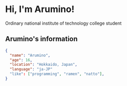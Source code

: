 # Hi, I'm Arumino!
Ordinary national institute of technology college student

## Arumino's information

```json
{
  "name": "Arumino",
  "age": 16,
  "location": "Hokkaido, Japan",
  "language": "ja-JP"
  "like": ["programming", "ramen", "natto"],
}
```
